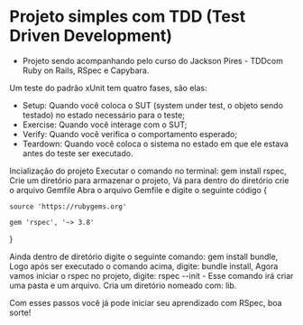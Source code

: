 # Projeto simples com TDD (Test Driven Development)
  - Projeto sendo acompanhando pelo curso do Jackson Pires - TDDcom Ruby on Rails, RSpec e Capybara.

Um teste do padrão xUnit tem quatro fases, são elas:
  - Setup: Quando você coloca o SUT (system under test, o objeto sendo testado) no estado necessário para o teste;
  - Exercise: Quando você interage com o SUT;
  - Verify: Quando você verifica o comportamento esperado;
  - Teardown: Quando você coloca o sistema no estado em que ele estava antes do teste ser executado.

Incialização do projeto
  Executar o comando no terminal: gem install rspec,
  Crie um diretório para armazenar o projeto,
  Vá para dentro do diretório crie o arquivo Gemfile
  Abra o arquivo Gemfile e digite o seguinte código {

    source 'https://rubygems.org'

    gem 'rspec', '~> 3.8'
    
  }

Ainda dentro de diretório digite o seguinte comando: gem install bundle,
Logo após ser executado o comando acima, digite: bundle install,
Agora vamos iniciar o rspec no projeto, digite: rspec --init - Esse comando irá criar uma pasta e um arquivo.
Cria um diretório nomeado com: lib.

Com esses passos você já pode iniciar seu aprendizado com RSpec, boa sorte!
